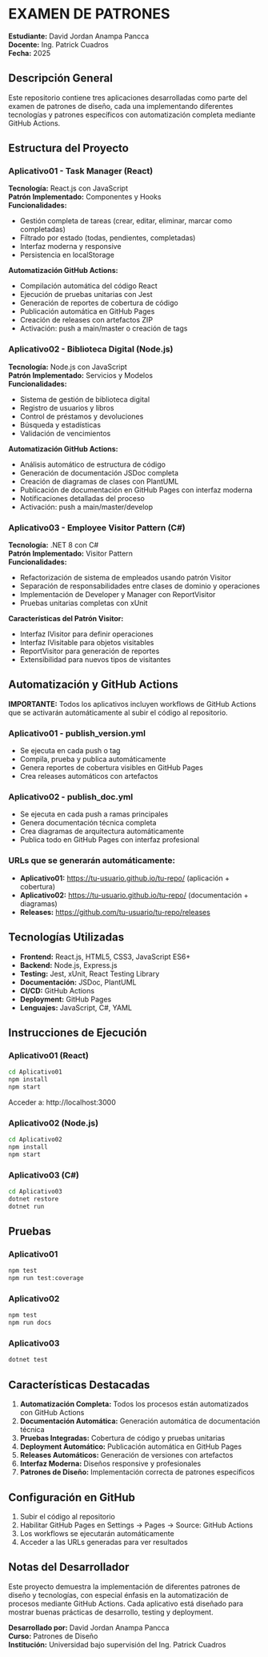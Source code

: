 # EXAMEN DE PATRONES

**Estudiante:** David Jordan Anampa Pancca  
**Docente:** Ing. Patrick Cuadros  
**Fecha:** 2025

## Descripción General

Este repositorio contiene tres aplicaciones desarrolladas como parte del examen de patrones de diseño, cada una implementando diferentes tecnologías y patrones específicos con automatización completa mediante GitHub Actions.

## Estructura del Proyecto

### Aplicativo01 - Task Manager (React)
**Tecnología:** React.js con JavaScript  
**Patrón Implementado:** Componentes y Hooks  
**Funcionalidades:**
- Gestión completa de tareas (crear, editar, eliminar, marcar como completadas)
- Filtrado por estado (todas, pendientes, completadas)
- Interfaz moderna y responsive
- Persistencia en localStorage

**Automatización GitHub Actions:**
- Compilación automática del código React
- Ejecución de pruebas unitarias con Jest
- Generación de reportes de cobertura de código
- Publicación automática en GitHub Pages
- Creación de releases con artefactos ZIP
- Activación: push a main/master o creación de tags

### Aplicativo02 - Biblioteca Digital (Node.js)
**Tecnología:** Node.js con JavaScript  
**Patrón Implementado:** Servicios y Modelos  
**Funcionalidades:**
- Sistema de gestión de biblioteca digital
- Registro de usuarios y libros
- Control de préstamos y devoluciones
- Búsqueda y estadísticas
- Validación de vencimientos

**Automatización GitHub Actions:**
- Análisis automático de estructura de código
- Generación de documentación JSDoc completa
- Creación de diagramas de clases con PlantUML
- Publicación de documentación en GitHub Pages con interfaz moderna
- Notificaciones detalladas del proceso
- Activación: push a main/master/develop

### Aplicativo03 - Employee Visitor Pattern (C#)
**Tecnología:** .NET 8 con C#  
**Patrón Implementado:** Visitor Pattern  
**Funcionalidades:**
- Refactorización de sistema de empleados usando patrón Visitor
- Separación de responsabilidades entre clases de dominio y operaciones
- Implementación de Developer y Manager con ReportVisitor
- Pruebas unitarias completas con xUnit

**Características del Patrón Visitor:**
- Interfaz IVisitor para definir operaciones
- Interfaz IVisitable para objetos visitables
- ReportVisitor para generación de reportes
- Extensibilidad para nuevos tipos de visitantes

## Automatización y GitHub Actions

**IMPORTANTE:** Todos los aplicativos incluyen workflows de GitHub Actions que se activarán automáticamente al subir el código al repositorio.

### Aplicativo01 - publish_version.yml
- Se ejecuta en cada push o tag
- Compila, prueba y publica automáticamente
- Genera reportes de cobertura visibles en GitHub Pages
- Crea releases automáticos con artefactos

### Aplicativo02 - publish_doc.yml
- Se ejecuta en cada push a ramas principales
- Genera documentación técnica completa
- Crea diagramas de arquitectura automáticamente
- Publica todo en GitHub Pages con interfaz profesional

### URLs que se generarán automáticamente:
- **Aplicativo01:** https://tu-usuario.github.io/tu-repo/ (aplicación + cobertura)
- **Aplicativo02:** https://tu-usuario.github.io/tu-repo/ (documentación + diagramas)
- **Releases:** https://github.com/tu-usuario/tu-repo/releases

## Tecnologías Utilizadas

- **Frontend:** React.js, HTML5, CSS3, JavaScript ES6+
- **Backend:** Node.js, Express.js
- **Testing:** Jest, xUnit, React Testing Library
- **Documentación:** JSDoc, PlantUML
- **CI/CD:** GitHub Actions
- **Deployment:** GitHub Pages
- **Lenguajes:** JavaScript, C#, YAML

## Instrucciones de Ejecución

### Aplicativo01 (React)
```bash
cd Aplicativo01
npm install
npm start
```
Acceder a: http://localhost:3000

### Aplicativo02 (Node.js)
```bash
cd Aplicativo02
npm install
npm start
```

### Aplicativo03 (C#)
```bash
cd Aplicativo03
dotnet restore
dotnet run
```

## Pruebas

### Aplicativo01
```bash
npm test
npm run test:coverage
```

### Aplicativo02
```bash
npm test
npm run docs
```

### Aplicativo03
```bash
dotnet test
```

## Características Destacadas

1. **Automatización Completa:** Todos los procesos están automatizados con GitHub Actions
2. **Documentación Automática:** Generación automática de documentación técnica
3. **Pruebas Integradas:** Cobertura de código y pruebas unitarias
4. **Deployment Automático:** Publicación automática en GitHub Pages
5. **Releases Automáticos:** Generación de versiones con artefactos
6. **Interfaz Moderna:** Diseños responsive y profesionales
7. **Patrones de Diseño:** Implementación correcta de patrones específicos

## Configuración en GitHub

1. Subir el código al repositorio
2. Habilitar GitHub Pages en Settings → Pages → Source: GitHub Actions
3. Los workflows se ejecutarán automáticamente
4. Acceder a las URLs generadas para ver resultados

## Notas del Desarrollador

Este proyecto demuestra la implementación de diferentes patrones de diseño y tecnologías, con especial énfasis en la automatización de procesos mediante GitHub Actions. Cada aplicativo está diseñado para mostrar buenas prácticas de desarrollo, testing y deployment.

**Desarrollado por:** David Jordan Anampa Pancca  
**Curso:** Patrones de Diseño  
**Institución:** Universidad bajo supervisión del Ing. Patrick Cuadros